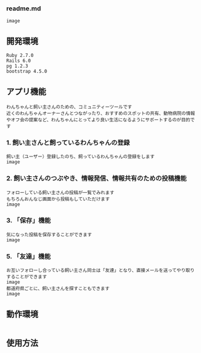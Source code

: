 ### readme.md

```
image
```

## 開発環境
```
Ruby 2.7.0
Rails 6.0
pg 1.2.3
bootstrap 4.5.0
```

## アプリ機能
```
わんちゃんと飼い主さんのための、コミュニティーツールです
近くのわんちゃんオーナーさんとつながったり、おすすめのスポットの共有、動物病院の情報やオフ会の提案など、わんちゃんにとってより良い生活になるようにサポートするのが目的です
```
### 1. 飼い主さんと飼っているわんちゃんの登録
```
飼い主（ユーザー）登録したのち、飼っているわんちゃんの登録をします
image
```

### 2. 飼い主さんのつぶやき、情報発信、情報共有のための投稿機能
```
フォローしている飼い主さんの投稿が一覧でみれます
もちろんおんなじ画面から投稿もしていただけます
image
```

### 3. 「保存」機能
```
気になった投稿を保存することができます
image
```
### 5. 「友達」機能
```
お互いフォローし合っている飼い主さん同士は「友達」となり、直接メールを送ってやり取りすることができます
image
都道府県ごとに、飼い主さんを探すこともできます
image
```

## 動作環境
```
```

## 使用方法
```
```

